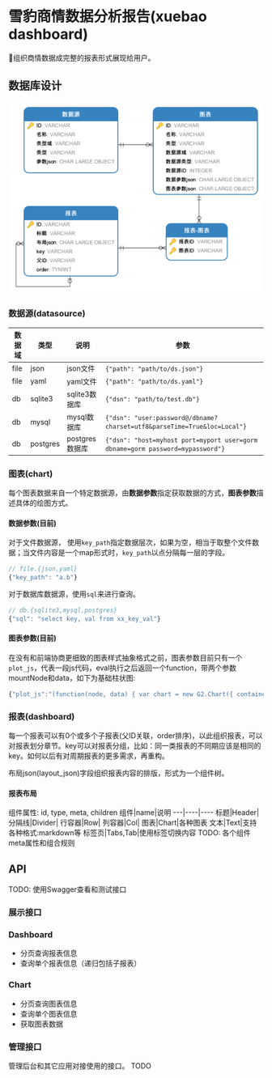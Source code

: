 # 雪豹商情数据分析报告(xuebao dashboard)
组织商情数据成完整的报表形式展现给用户。

## 数据库设计
![数据表结构](/files/imgs/db.png)

### 数据源(datasource)
数据域 | 类型 | 说明 | 参数
----- | --- | ---- | ---
file | json | json文件 | `{"path": "path/to/ds.json"}`
file | yaml | yaml文件 | `{"path": "path/to/ds.yaml"}`
db | sqlite3 | sqlite3数据库 | `{"dsn": "path/to/test.db"}`
db | mysql | mysql数据库 | `{"dsn": "user:password@/dbname?charset=utf8&parseTime=True&loc=Local"}`
db | postgres | postgres数据库 | `{"dsn": "host=myhost port=myport user=gorm dbname=gorm password=mypassword"}`

### 图表(chart)
每个图表数据来自一个特定数据源，由**数据参数**指定获取数据的方式，**图表参数**描述具体的绘图方式。

#### **数据参数**(目前)
对于文件数据源， 使用`key_path`指定数据层次，如果为空，相当于取整个文件数据；当文件内容是一个map形式时，`key_path`以点分隔每一层的字段。

``` javascript
// file.{json,yaml}
{"key_path": "a.b"}

```
对于数据库数据源，使用`sql`来进行查询。
``` javascript
// db.{sqlite3,mysql,postgres}
{"sql": "select key, val from xx_key_val"}
```

#### **图表参数**(目前)
在没有和前端协商更细致的图表样式抽象格式之前，图表参数目前只有一个`plot_js`，代表一段js代码，eval执行之后返回一个function，带两个参数mountNode和data，如下为基础柱状图:
``` javascript
{"plot_js":"(function(node, data) { var chart = new G2.Chart({ container: node, forceFit: true }); chart.source(data); chart.scale('sales', { tickInterval: 20 }); chart.interval().position('year*sales'); chart.render(); }) "}
```

### 报表(dashboard)
每一个报表可以有0个或多个子报表(父ID关联，order排序)，以此组织报表，可以对报表划分章节。key可以对报表分组，比如：同一类报表的不同期应该是相同的key。如何以后有对周期报表的更多需求，再重构。

布局json(layout_json)字段组织报表内容的排版，形式为一个组件树。

#### 报表布局
组件属性: id, type, meta, children
组件|name|说明
---|----|----
标题|Header|
分隔线|Divider|
行容器|Row|
列容器|Col|
图表|Chart|各种图表
文本|Text|支持各种格式:markdown等
标签页|Tabs,Tab|使用标签切换内容
TODO: 各个组件meta属性和组合规则


## API
TODO: 使用Swagger查看和测试接口
### 展示接口
### Dashboard
* 分页查询报表信息
* 查询单个报表信息（递归包括子报表）

### Chart
* 分页查询图表信息
* 查询单个图表信息
* 获取图表数据

### 管理接口
管理后台和其它应用对接使用的接口。
TODO